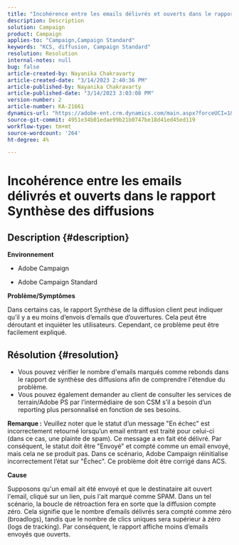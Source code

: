 ```yaml
---
title: "Incohérence entre les emails délivrés et ouverts dans le rapport Synthèse des diffusions"
description: Description
solution: Campaign
product: Campaign
applies-to: "Campaign,Campaign Standard"
keywords: "KCS, diffusion, Campaign Standard"
resolution: Resolution
internal-notes: null
bug: false
article-created-by: Nayanika Chakravarty
article-created-date: "3/14/2023 2:40:36 PM"
article-published-by: Nayanika Chakravarty
article-published-date: "3/14/2023 3:03:08 PM"
version-number: 2
article-number: KA-21661
dynamics-url: "https://adobe-ent.crm.dynamics.com/main.aspx?forceUCI=1&pagetype=entityrecord&etn=knowledgearticle&id=0b21472c-76c2-ed11-83ff-6045bd006a22"
source-git-commit: 4951e34b01edae99b21b0747be18d41ed45ed119
workflow-type: tm+mt
source-wordcount: '264'
ht-degree: 4%

---
```


# Incohérence entre les emails délivrés et ouverts dans le rapport Synthèse des diffusions

## Description {#description}


<b>Environnement</b>

- Adobe Campaign

- Adobe Campaign Standard

<b>Problème/Symptômes</b>

Dans certains cas, le rapport Synthèse de la diffusion client peut indiquer qu’il y a eu moins d’envois d’emails que d’ouvertures. Cela peut être déroutant et inquiéter les utilisateurs. Cependant, ce problème peut être facilement expliqué.


## Résolution {#resolution}


- Vous pouvez vérifier le nombre d&#39;emails marqués comme rebonds dans le rapport de synthèse des diffusions afin de comprendre l&#39;étendue du problème.
- Vous pouvez également demander au client de consulter les services de terrain/Adobe PS par l’intermédiaire de son CSM s’il a besoin d’un reporting plus personnalisé en fonction de ses besoins.


<b>Remarque :</b> Veuillez noter que le statut d’un message &quot;En échec&quot; est incorrectement retourné lorsqu’un email entrant est traité pour celui-ci (dans ce cas, une plainte de spam). Ce message a en fait été délivré. Par conséquent, le statut doit être &quot;Envoyé&quot; et compté comme un email envoyé, mais cela ne se produit pas. Dans ce scénario, Adobe Campaign réinitialise incorrectement l’état sur &quot;Échec&quot;. Ce problème doit être corrigé dans ACS.

<b>Cause</b>

Supposons qu&#39;un email ait été envoyé et que le destinataire ait ouvert l&#39;email, cliqué sur un lien, puis l&#39;ait marqué comme SPAM. Dans un tel scénario, la boucle de rétroaction fera en sorte que la diffusion compte zéro. Cela signifie que le nombre d’emails délivrés sera compté comme zéro (broadlogs), tandis que le nombre de clics uniques sera supérieur à zéro (logs de tracking). Par conséquent, le rapport affiche moins d’emails envoyés que ouverts.
